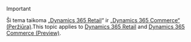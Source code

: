 > [!IMPORTANT]
> <span data-ttu-id="abb1c-101">Ši tema taikoma „[Dynamics 365 Retail](../index.md)“ ir „[Dynamics 365 Commerce“ (Peržiūra)](../../commerce/index.md).</span><span class="sxs-lookup"><span data-stu-id="abb1c-101">This topic applies to [Dynamics 365 Retail](../index.md) and [Dynamics 365 Commerce (Preview)](../../commerce/index.md).</span></span>

